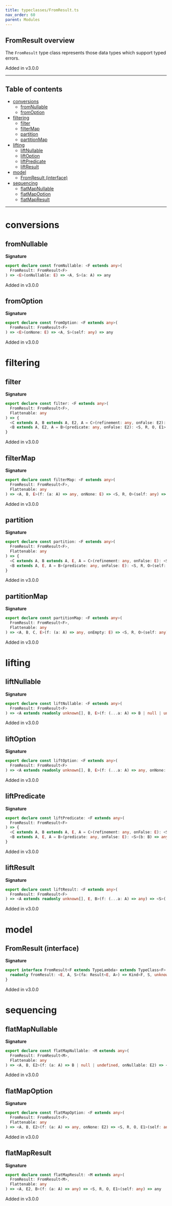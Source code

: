 ```yaml
---
title: typeclasses/FromResult.ts
nav_order: 60
parent: Modules
---
```


## FromResult overview

The `FromResult` type class represents those data types which support typed errors.

Added in v3.0.0

---

<h2 class="text-delta">Table of contents</h2>

- [conversions](#conversions)
  - [fromNullable](#fromnullable)
  - [fromOption](#fromoption)
- [filtering](#filtering)
  - [filter](#filter)
  - [filterMap](#filtermap)
  - [partition](#partition)
  - [partitionMap](#partitionmap)
- [lifting](#lifting)
  - [liftNullable](#liftnullable)
  - [liftOption](#liftoption)
  - [liftPredicate](#liftpredicate)
  - [liftResult](#liftresult)
- [model](#model)
  - [FromResult (interface)](#fromresult-interface)
- [sequencing](#sequencing)
  - [flatMapNullable](#flatmapnullable)
  - [flatMapOption](#flatmapoption)
  - [flatMapResult](#flatmapresult)

---

# conversions

## fromNullable

**Signature**

```ts
export declare const fromNullable: <F extends any>(
  FromResult: FromResult<F>
) => <E>(onNullable: E) => <A, S>(a: A) => any
```

Added in v3.0.0

## fromOption

**Signature**

```ts
export declare const fromOption: <F extends any>(
  FromResult: FromResult<F>
) => <E>(onNone: E) => <A, S>(self: any) => any
```

Added in v3.0.0

# filtering

## filter

**Signature**

```ts
export declare const filter: <F extends any>(
  FromResult: FromResult<F>,
  Flattenable: any
) => {
  <C extends A, B extends A, E2, A = C>(refinement: any, onFalse: E2): <S, R, O, E1>(self: any) => any
  <B extends A, E2, A = B>(predicate: any, onFalse: E2): <S, R, O, E1>(self: any) => any
}
```

Added in v3.0.0

## filterMap

**Signature**

```ts
export declare const filterMap: <F extends any>(
  FromResult: FromResult<F>,
  Flattenable: any
) => <A, B, E>(f: (a: A) => any, onNone: E) => <S, R, O>(self: any) => any
```

Added in v3.0.0

## partition

**Signature**

```ts
export declare const partition: <F extends any>(
  FromResult: FromResult<F>,
  Flattenable: any
) => {
  <C extends A, B extends A, E, A = C>(refinement: any, onFalse: E): <S, R, O>(self: any) => readonly [any, any]
  <B extends A, E, A = B>(predicate: any, onFalse: E): <S, R, O>(self: any) => readonly [any, any]
}
```

Added in v3.0.0

## partitionMap

**Signature**

```ts
export declare const partitionMap: <F extends any>(
  FromResult: FromResult<F>,
  Flattenable: any
) => <A, B, C, E>(f: (a: A) => any, onEmpty: E) => <S, R, O>(self: any) => readonly [any, any]
```

Added in v3.0.0

# lifting

## liftNullable

**Signature**

```ts
export declare const liftNullable: <F extends any>(
  FromResult: FromResult<F>
) => <A extends readonly unknown[], B, E>(f: (...a: A) => B | null | undefined, onNullable: E) => <S>(...a: A) => any
```

Added in v3.0.0

## liftOption

**Signature**

```ts
export declare const liftOption: <F extends any>(
  FromResult: FromResult<F>
) => <A extends readonly unknown[], B, E>(f: (...a: A) => any, onNone: E) => <S>(...a: A) => any
```

Added in v3.0.0

## liftPredicate

**Signature**

```ts
export declare const liftPredicate: <F extends any>(
  FromResult: FromResult<F>
) => {
  <C extends A, B extends A, E, A = C>(refinement: any, onFalse: E): <S>(c: C) => any
  <B extends A, E, A = B>(predicate: any, onFalse: E): <S>(b: B) => any
}
```

Added in v3.0.0

## liftResult

**Signature**

```ts
export declare const liftResult: <F extends any>(
  FromResult: FromResult<F>
) => <A extends readonly unknown[], E, B>(f: (...a: A) => any) => <S>(...a: A) => any
```

Added in v3.0.0

# model

## FromResult (interface)

**Signature**

```ts
export interface FromResult<F extends TypeLambda> extends TypeClass<F> {
  readonly fromResult: <E, A, S>(fa: Result<E, A>) => Kind<F, S, unknown, never, E, A>
}
```

Added in v3.0.0

# sequencing

## flatMapNullable

**Signature**

```ts
export declare const flatMapNullable: <M extends any>(
  FromResult: FromResult<M>,
  Flattenable: any
) => <A, B, E2>(f: (a: A) => B | null | undefined, onNullable: E2) => <S, R, O, E1>(self: any) => any
```

Added in v3.0.0

## flatMapOption

**Signature**

```ts
export declare const flatMapOption: <F extends any>(
  FromResult: FromResult<F>,
  Flattenable: any
) => <A, B, E2>(f: (a: A) => any, onNone: E2) => <S, R, O, E1>(self: any) => any
```

Added in v3.0.0

## flatMapResult

**Signature**

```ts
export declare const flatMapResult: <M extends any>(
  FromResult: FromResult<M>,
  Flattenable: any
) => <A, E2, B>(f: (a: A) => any) => <S, R, O, E1>(self: any) => any
```

Added in v3.0.0
